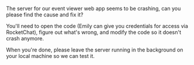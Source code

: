 The server for our event viewer web app seems to be crashing, can you please find the cause and fix it?

You'll need to open the code (Emily can give you credentials for access via RocketChat), figure out what's wrong, and modify the code so it doesn't crash anymore.

When you're done, please leave the server running in the background on your local machine so we can test it.
